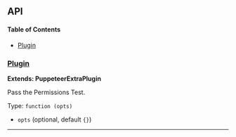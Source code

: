 ## API

<!-- Generated by documentation.js. Update this documentation by updating the source code. -->

#### Table of Contents

-   [Plugin](#plugin)

### [Plugin](https://github.com/berstend/puppeteer-extra/blob/28977a3c14b1781778aba08311a2840cadbb4403/packages/puppeteer-extra-plugin-stealth/evasions/navigator.permissions/index.js#L8-L46)

**Extends: PuppeteerExtraPlugin**

Pass the Permissions Test.

Type: `function (opts)`

-   `opts`   (optional, default `{}`)

* * *
